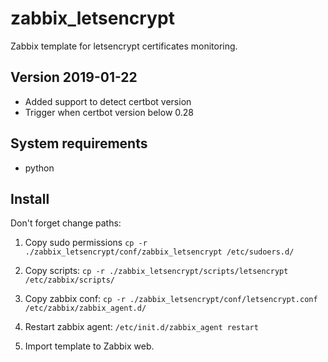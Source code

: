 # zabbix_letsencrypt

Zabbix template for letsencrypt certificates monitoring.

## Version 2019-01-22
- Added support to detect certbot version
- Trigger when certbot version below 0.28

## System requirements

- python
 
## Install

Don't forget change paths:

1. Copy sudo permissions ```cp -r ./zabbix_letsencrypt/conf/zabbix_letsencrypt /etc/sudoers.d/```

2. Copy scripts: ```cp -r ./zabbix_letsencrypt/scripts/letsencrypt /etc/zabbix/scripts/```

3. Copy zabbix conf: ```cp -r ./zabbix_letsencrypt/conf/letsencrypt.conf /etc/zabbix/zabbix_agent.d/```

4. Restart zabbix agent: ```/etc/init.d/zabbix_agent restart```

5. Import template to Zabbix web.
